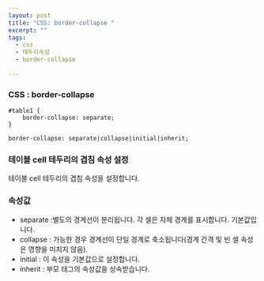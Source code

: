 ```yaml
---
layout: post
title: "CSS: border-collapse "
excerpt: ""
tags: 
  - css
  - 태두리속성
  - border-collapse
  
---
```



### CSS : border-collapse
```
#table1 {
    border-collapse: separate;
}

border-collapse: separate|collapse|initial|inherit;

```
### 테이블 cell 테두리의 겹침 속성 설정

테이블 cell 테두리의 겹침 속성을 설정합니다.

### 속성값

- separate :별도의 경계선이 분리됩니다. 각 셀은 자체 경계를 표시합니다. 기본값입니다.	
- collapse : 가능한 경우 경계선이 단일 경계로 축소됩니다(경계 간격 및 빈 셀 속성은 영향을 미치지 않음).
- initial : 이 속성을 기본값으로 설정합니다.
- inherit : 부모 태그의 속성값을 상속받습니다.
